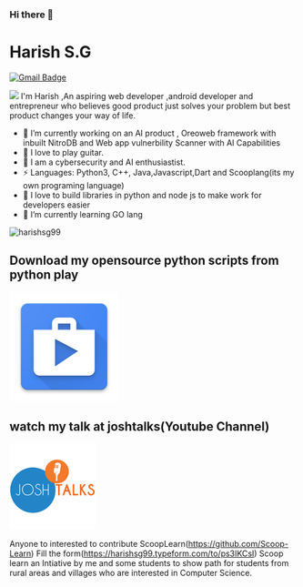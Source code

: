 ### Hi there 👋



# Harish S.G
[![Gmail Badge](https://img.shields.io/badge/-harishsg99@gmail.com-c14438?style=flat-square&logo=Gmail&logoColor=white&link=mailto:harishsg99@gmail.com)](mailto:harishsg99@gmail.com)

![](https://komarev.com/ghpvc/?username=harishsg99)
I'm Harish ,An aspiring web developer ,android developer and  entrepreneur who believes good product just solves your problem but best product changes your way of life.

- 🔭 I’m currently working on an AI product , Oreoweb framework with inbuilt NitroDB and Web app vulnerbility Scanner with AI Capabilities
- 🌱 I  love to play guitar.
- 🌱 I am a cybersecurity and AI enthusiastist.
- ⚡ Languages: Python3, C++, Java,Javascript,Dart and Scooplang(its my own programing language)
- 🌱 I love to build libraries in python and node js to make work for developers easier
- 🔭 I’m currently learning GO lang 

<p align="left"><img src="https://github-readme-stats.vercel.app/api?username=harishsg99&show_icons=true" alt="harishsg99" /></p>


## Download my opensource python scripts from python play
[![Deploy](https://github.com/harishsg99/Scoop-Store/blob/master/192.png)](https://pythonplay.ml/)

## watch my talk at joshtalks(Youtube Channel)
[![Deploy](https://github.com/harishsg99/harishsg99/blob/master/download.png)](https://www.youtube.com/watch?v=bRKQG1rJ9WI&t=1s)

Anyone to interested to contribute ScoopLearn(https://github.com/Scoop-Learn) Fill the form(https://harishsg99.typeform.com/to/ps3IKCsI)
Scoop learn an Intiative by me and some students to show path for students from rural areas and villages who are interested in Computer Science.

